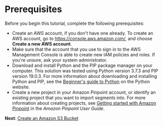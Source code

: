 # Prerequisites<a name="tutorials-importing-data-prereqs"></a>

Before you begin this tutorial, complete the following prerequisites:
+ Create an AWS account, if you don't have one already\. To create an AWS account, go to [https://console\.aws\.amazon\.com/](https://console.aws.amazon.com/), and choose **Create a new AWS account**\.
+ Make sure that the account that you use to sign in to the AWS Management Console is able to create new IAM policies and roles\. If you're unsure, ask your system administrator\.
+ Download and install Python and the PIP package manager on your computer\. This solution was tested using Python version 3\.7\.3 and PIP version 19\.0\.3\. For more information about downloading and installing Python and PIP, see the [Beginner's guide to Python](https://wiki.python.org/moin/BeginnersGuide) on the Python website\.
+ Create a new project in your Amazon Pinpoint account, or identify an existing project that you want to import segments into\. For more information about creating projects, see [Getting started with Amazon Pinpoint](https://docs.aws.amazon.com/pinpoint/latest/userguide/gettingstarted.html) in the *Amazon Pinpoint User Guide*\.

**Next**: [Create an Amazon S3 Bucket](tutorials-importing-data-create-s3-bucket.md)